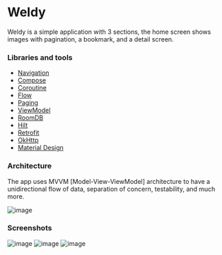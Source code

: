# Weldy
Weldy is a simple application with 3 sections, the home screen shows images with pagination, a bookmark, and a detail screen.

### Libraries and tools

+ [Navigation](https://developer.android.com/develop/ui/compose/navigation)
+ [Compose](https://developer.android.com/develop/ui/compose)
+ [Coroutine](https://developer.android.com/kotlin/coroutines)
+ [Flow](https://developer.android.com/kotlin/flow)
+ [Paging](https://developer.android.com/topic/libraries/architecture/paging/v3-overview)
+ [ViewModel](https://developer.android.com/topic/libraries/architecture/viewmodel)
+ [RoomDB](https://developer.android.com/topic/libraries/architecture/room)
+ [Hilt](https://developer.android.com/training/dependency-injection/hilt-android)
+ [Retrofit](https://square.github.io/retrofit/)
+ [OkHttp](https://github.com/square/okhttp)
+ [Material Design](https://developer.android.com/develop/ui/compose/designsystems/material3)

### Architecture

The app uses MVVM [Model-View-ViewModel] architecture to have a unidirectional flow of data, separation of concern, testability, and much more.

![image](https://miro.medium.com/v2/resize:fit:1100/format:webp/1*UNlTvPiF7VkcE3BOap6RRA.png)

### Screenshots 

![image](https://drive.google.com/uc?export=view&id=1M1MRS7XDnD5Xoc5keYxJsgWn4FyRgSR3)
![image](https://drive.google.com/file/d/1M1MRS7XDnD5Xoc5keYxJsgWn4FyRgSR3/view?usp=sharing)
![image](https://drive.google.com/file/d/1AyABdKHnFrir_PxB8C_MFAvV8oVh2r82/view?usp=sharing)

